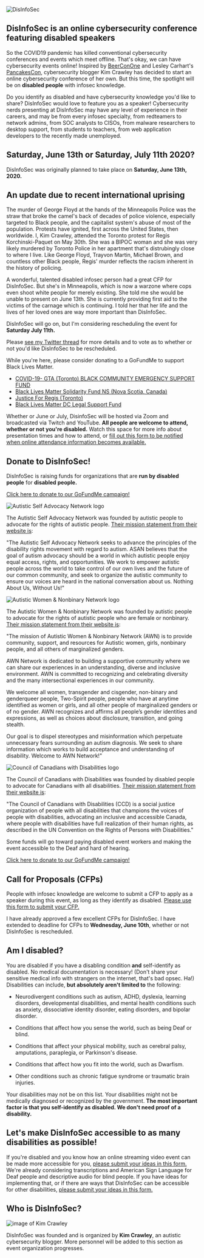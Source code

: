 ![DisInfoSec](DisInfoSec_Logo.png)


## DisInfoSec is an online cybersecurity conference featuring disabled speakers

So the COVID19 pandemic has killed conventional cybersecurity conferences and events which meet offline. That's okay, we can have cybersecurity events online! Inspired by [BeerConOne](https://thebeerfarmers.org/beer-con-one-bc1/) and Lesley Carhart's [PancakesCon](https://tisiphone.net/2020/03/15/pancakescon-2020-quarantine-edition/amp/), cybersecurity blogger Kim Crawley has decided to start an online cybersecurity conference of her own. But this time, the spotlight will be on **disabled people** with infosec knowledge.

Do you identify as disabled and have cybersecurity knowledge you'd like to share? DisInfoSec would love to feature you as a speaker! Cybersecurity nerds presenting at DisInfoSec may have any level of experience in their careers, and may be from every infosec specialty, from redteamers to network admins, from SOC analysts to CISOs, from malware researchers to desktop support, from students to teachers, from web application developers to the recently made unemployed.

## Saturday, June 13th or Saturday, July 11th 2020?

DisInfoSec was originally planned to take place on **Saturday, June 13th, 2020.** 

## An update due to recent international uprising

The murder of George Floyd at the hands of the Minneapolis Police was the straw that broke the camel's back of decades of police violence, especially targeted to Black people, and the capitalist system's abuse of most of the population. Protests have ignited, first across the United States, then worldwide. I, Kim Crawley, attended the Toronto protest for Regis Korchinski-Paquet on May 30th. She was a BIPOC woman and she was very likely murdered by Toronto Police in her apartment that's distrubingly close to where I live. Like George Floyd, Trayvon Martin, Michael Brown, and countless other Black people, Regis' murder reflects the racism inherent in the history of policing.

A wonderful, talented disabled infosec person had a great CFP for DisInfoSec. But she's in Minneapolis, which is now a warzone where cops even shoot white people for merely existing. She told me she would be unable to present on June 13th. She is currently providing first aid to the victims of the carnage which is continuing. I told her that her life and the lives of her loved ones are way more important than DisInfoSec.

DisInfoSec will go on, but I'm considering rescheduling the event for **Saturday July 11th.**

Please [see my Twitter thread](https://twitter.com/kim_crawley/status/1267448579418923009?s=20) for more details and to vote as to whether or not you'd like DisInfoSec to be rescheduled.

While you're here, please consider donating to a GoFundMe to support Black Lives Matter.

* [COVID-19- GTA (Toronto) BLACK COMMUNITY EMERGENCY SUPPORT FUND](https://www.gofundme.com/f/black-emergency-support-fund)
* [Black Lives Matter Solidarity Fund NS (Nova Scotia, Canada)](https://www.gofundme.com/f/black-lives-matter-solidarity-fund-ns)
* [Justice For Regis (Toronto)](https://www.gofundme.com/f/justice-for-regis)
* [Black Lives Matter DC Legal Support Fund](https://www.gofundme.com/f/defendblmdc)

Whether or June or July, DisinfoSec will be hosted via Zoom and broadcasted via Twitch and YouTube. **All people are welcome to attend, whether or not you're disabled.** Watch this space for more info about presentation times and how to attend, or [fill out this form to be notified when online attendance information becomes available.](https://docs.google.com/forms/d/e/1FAIpQLSfTZZKmW8F4d_mLfXgzTFmqCfpR8cGz-M-XHvXV9uJuVz6JNw/viewform)

## Donate to DisInfoSec!

DisInfoSec is raising funds for organizations that are **run by disabled people** for **disabled people.** 

[Click here to donate to our GoFundMe campaign!](https://www.gofundme.com/f/help-disinfosec-raise-funds-for-disability-rights)

![Autistic Self Advocacy Network logo](unnamed.gif)

The Autistic Self Advocacy Network was founded by autistic people to advocate for the rights of autistic people. [Their mission statement from their website is](https://autisticadvocacy.org/about-asan/):

"The Autistic Self Advocacy Network seeks to advance the principles of the disability rights movement with regard to autism. ASAN believes that the goal of autism advocacy should be a world in which autistic people enjoy equal access, rights, and opportunities. We work to empower autistic people across the world to take control of our own lives and the future of our common community, and seek to organize the autistic community to ensure our voices are heard in the national conversation about us. Nothing About Us, Without Us!"

![Autistic Women & Nonbinary Network logo](20200426_145136.jpg)

The Autistic Women & Nonbinary Network was founded by autistic people to advocate for the rights of autistic people who are female or nonbinary. [Their mission statement from their website is](https://awnnetwork.org/about/):

"The mission of Autistic Women & Nonbinary Network (AWN) is to provide community, support, and resources for Autistic women, girls, nonbinary people, and all others of marginalized genders.

AWN Network  is dedicated to building a supportive community where we can share our experiences in an understanding, diverse and inclusive environment. AWN is committed to recognizing and celebrating diversity and the many intersectional experiences in our community.

We welcome all women, transgender and cisgender, non-binary and genderqueer people, Two-Spirit people, people who have at anytime identified as women or girls, and all other people of marginalized genders or of no gender. AWN recognizes and affirms all people’s gender identities and expressions, as well as choices about disclosure, transition, and going stealth.

Our goal is to dispel stereotypes and misinformation which perpetuate unnecessary fears surrounding an autism diagnosis. We seek to share information which works to build acceptance and understanding of disability. Welcome to AWN Network!"

![Council of Canadians with Disabilities logo](Council.png)

The Council of Canadians with Disabilities was founded by disabled people to advocate for Canadians with all disabilities.
[Their mission statement from their website is](http://ccdonline.ca/en/about/):

"The Council of Canadians with Disabilities (CCD) is a social justice organization of people with all disabilities that champions the voices of people with disabilities, advocating an inclusive and accessible Canada, where people with disabilities have full realization of their human rights, as described in the UN Convention on the Rights of Persons with Disabilities."

Some funds will go toward paying disabled event workers and making the event accessible to the Deaf and hard of hearing.

[Click here to donate to our GoFundMe campaign!](https://www.gofundme.com/f/help-disinfosec-raise-funds-for-disability-rights)

## Call for Proposals (CFPs)

People with infosec knowledge are welcome to submit a CFP to apply as a speaker during this event, as long as they identify as disabled. [Please use this form to submit your CFP.](https://docs.google.com/forms/d/e/1FAIpQLSdYeIJDFJGqu4GDErNm4I0tQlWC9G0tQqNbWoTji7Nru3T0bw/viewform?usp=sf_link) 

I have already approved a few excellent CFPs for DisInfoSec. I have extended to deadline for CFPs to **Wednesday, June 10th**, whether or not DisInfoSec is rescheduled.

## Am I disabled?

You are disabled if you have a disabling condition **and** self-identify as disabled. No medical documentation is necessary! (Don't share your sensitive medical info with strangers on the internet, that's bad opsec. Ha!) Disabilities can include, **but absolutely aren't limited to** the following:

- Neurodivergent conditions such as autism, ADHD, dyslexia, learning disorders, developmental disabilities, and mental health conditions such as anxiety, dissociative identity disorder, eating disorders, and bipolar disorder.

- Conditions that affect how you sense the world, such as being Deaf or blind.

- Conditions that affect your physical mobility, such as cerebral palsy, amputations, paraplegia, or Parkinson's disease.

- Conditions that affect how you fit into the world, such as Dwarfism.

- Other conditions such as chronic fatigue syndrome or traumatic brain injuries.

Your disabilities may not be on this list. Your disabilities might not be medically diagnosed or recognized by the government. **The most important factor is that you self-identify as disabled. We don't need proof of a disability.**

## Let's make DisInfoSec accessible to as many disabilities as possible!

If you're disabled and you know how an online streaming video event can be made more accessible for you, [please submit your ideas in this form.](https://docs.google.com/forms/d/e/1FAIpQLScc90kqggCMwmYvulv-otFO1CdhJlbr97EVZDWs_SN78YSknQ/viewform?usp=sf_link) We're already considering transcriptions and American Sign Language for Deaf people and descriptive audio for blind people. If you have ideas for implementing that, or if there are ways that DisInfoSec can be accessible for other disabilities, [please submit your ideas in this form.](https://docs.google.com/forms/d/e/1FAIpQLScc90kqggCMwmYvulv-otFO1CdhJlbr97EVZDWs_SN78YSknQ/viewform?usp=sf_link)

## Who is DisInfoSec?

![image of Kim Crawley](KimShot_DisInfoSec.jpg)

DisInfoSec was founded and is organized by **Kim Crawley**, an autistic cybersecurity blogger. More personnel will be added to this section as event organization progresses.
